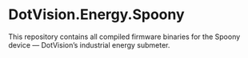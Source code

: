 # DotVision.Energy.Spoony
This repository contains all compiled firmware binaries for the Spoony device — DotVision’s industrial energy submeter.
